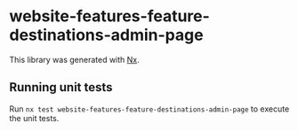 # website-features-feature-destinations-admin-page

This library was generated with [Nx](https://nx.dev).

## Running unit tests

Run `nx test website-features-feature-destinations-admin-page` to execute the unit tests.
